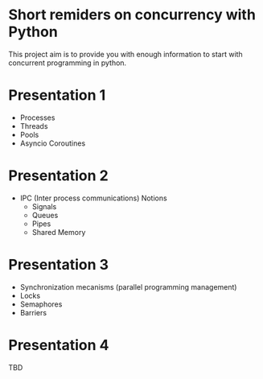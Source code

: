 # Short remiders on concurrency with Python

This project aim is to provide you with enough information to start with concurrent programming  in python.


# Presentation 1

 - Processes 
 - Threads
 - Pools
 - Asyncio Coroutines

# Presentation 2

 - IPC (Inter process communications) Notions
    - Signals
    - Queues
    - Pipes
    - Shared Memory
    

# Presentation 3

- Synchronization mecanisms (parallel programming management)
- Locks
- Semaphores
- Barriers

# Presentation 4

TBD